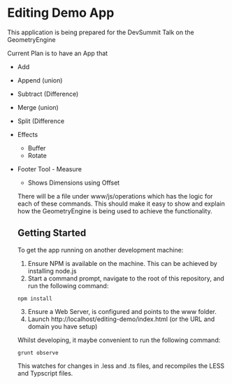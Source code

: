 Editing Demo App
=========

This application is being prepared for the DevSummit Talk on the GeometryEngine


Current Plan is to have an App that

- Add
- Append (union)
- Subtract (Difference)
- Merge (union)
- Split (Difference
- Effects
  - Buffer
  - Rotate 
- Footer Tool - Measure
  - Shows Dimensions using Offset
  
  There will be a file under www/js/operations  which has the logic for each of these commands. This should make it easy to show and explain how the GeometryEngine is being used to achieve the functionality.
  
  
  
  
  ## Getting Started
  
  To get the app running on another development machine:
  
  1. Ensure NPM is available on the machine. This can be achieved by installing node.js
  2. Start a command prompt, navigate to the root of this repository, and run the following command:
  ```
  npm install
  ```
  3. Ensure a Web Server, is configured and points to the www folder.
  4. Launch http://localhost/editing-demo/index.html   (or the URL and domain you have setup)
  
  
  Whilst developing, it maybe convenient to run the following command:
  ```
  grunt observe
  ```
  This watches for changes in .less and .ts files, and recompiles the LESS and Typscript files.
  
  
   


